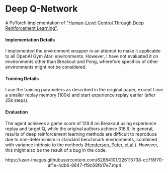 # Deep Q-Network

A PyTorch implementation of ["Human-Level Control Through Deep Reinforcement Learning"](https://www.nature.com/articles/nature14236). 

#### Implementation Details
I implemented the environment wrapper in an attempt to make it applicable to all OpenAI Gym Atari environments. However, I have not evaluated it on environments other than Breakout and Pong, wherefore specifics of other environments might not be considered. 

#### Training Details
I use the training parameters as described in the original paper, except I use a smaller replay memory (100k) and start experience replay earlier (after 25k steps). 

#### Evaluation
The agent achieves a game score of 129.8 on Breakout using experience replay and target Q, while the original authors achieve 316.6. In general, results of deep reinforcement learning methods are difficult to reproduce due to non-determinism in standard benchmark envrionments, combined with variance intrinsic to the methods [(Henderson, Peter, et al.)](https://ojs.aaai.org/index.php/AAAI/article/view/11694). However, this might also be the result of a bug in the code. 

<div align="center">
  https://user-images.githubusercontent.com/62884101/226115738-cc7f8f70-af1e-4db6-8847-ff9c68fb17e7.mp4
<div/>
  

